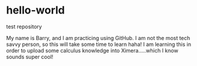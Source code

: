 hello-world
===========

test repository

My name is Barry, and I am practicing using GitHub.  I am not the most tech savvy person, so this will take some time to learn haha!  I am learning this in order to upload some calculus knowledge into Ximera.....which I know sounds super cool!
